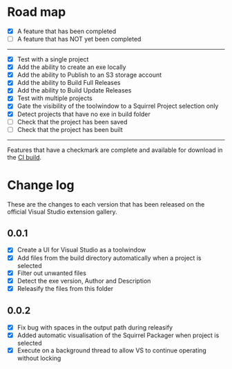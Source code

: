 # Road map

- [x] A feature that has been completed
- [ ] A feature that has NOT yet been completed
---
- [x] Test with a single project
- [x] Add the ability to create an exe locally
- [x] Add the ability to Publish to an S3 storage account
- [x] Add the ability to Build Full Releases
- [x] Add the ability to Build Update Releases
- [x] Test with multiple projects
- [x] Gate the visibility of the toolwindow to a Squirrel Project selection only
- [x] Detect projects that have no exe in build folder
- [ ] Check that the project has been saved
- [ ] Check that the project has been built
---
Features that have a checkmark are complete and available for
download in the
[CI build](http://vsixgallery.com/extension/VS.Squirrel.Chris.Pulman.b619c884-a2aa-4750-8433-bdca671f6d26/).

# Change log

These are the changes to each version that has been released
on the official Visual Studio extension gallery.

## 0.0.1

- [x] Create a UI for Visual Studio as a toolwindow
- [x] Add files from the build directory automatically when a project is selected
- [x] Filter out unwanted files
- [x] Detect the exe version, Author and Description
- [x] Releasify the files from this folder

## 0.0.2
- [x] Fix bug with spaces in the output path during releasify
- [x] Added automatic visualisation of the Squirrel Packager when project is selected
- [x] Execute on a background thread to allow VS to continue operating without locking
